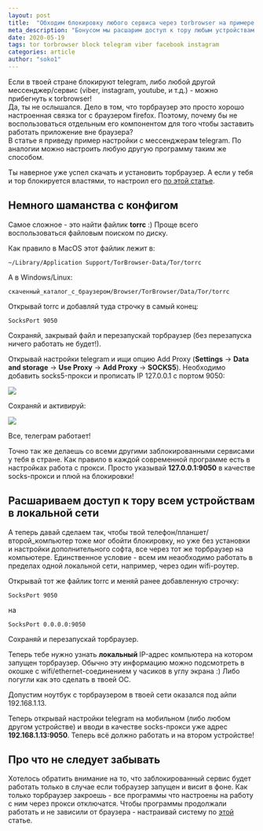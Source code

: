 ```yaml
---
layout: post
title:  "Обходим блокировку любого сервиса через torbrowser на примере telegram"
meta_description: "Бонусом мы расшарим доступ к тору любым устройствам в твоей локальной сети: мобильным телефонам, планшетам, другим компьютерам"
date: 2020-05-19
tags: tor torbrowser block telegram viber facebook instagram
categories: article
author: "soko1"
---
```


Если в твоей стране блокируют telegram, либо любой другой мессенджер/сервис (viber, instagram, youtube, и т.д.) - можно прибегнуть к torbrowser!<br>
Да, ты не ослышался. Дело в том, что торбраузер это просто хорошо настроенная связка tor с браузером firefox. Поэтому, почему бы не воспользоваться отдельным его компонентом для того чтобы заставить работать приложение вне браузера?<br>
В статье я приведу пример настройки с мессенджерам telegram. По аналогии можно настроить любую другую программу таким же способом. 

Ты наверное уже успел скачать и установить торбраузер. А если у тебя и тор блокируется властями, то настроил его [по этой статье](https://cryptopunks.org/article/how+to+unblock+tor+through+torbrowser). 

## Немного шаманства с конфигом

Самое сложное - это найти файлик **torrc** :) Проще всего воспользоваться файловым поиском по диску.

Как правило в MacOS этот файлик лежит в:

`~/Library/Application Support/TorBrowser-Data/Tor/torrc`

А в Windows/Linux:

`скаченный_каталог_с_браузером/Browser/TorBrowser/Data/Tor/torrc`

Открывай torrc и добавляй туда строчку в самый конец:

```SocksPort 9050```

Сохраняй, закрывай файл и перезапускай торбраузер (без перезапуска ничего работать не будет!).

Открывай настройки telegram и ищи опцию Add Proxy (**Settings** -> **Data and storage** -> **Use Proxy** -> **Add Proxy** -> **SOCKS5**). 
Необходимо добавить socks5-прокси и прописать IP 127.0.0.1 с портом 9050:

<img src="/uploads/telegram_socks_tor_add.png" />

Сохраняй и активируй: 

<img src="/uploads/telegram_socks_tor_activate.png" />

Все, телеграм работает! 

Точно так же делаешь со всеми другими заблокированными сервисами у тебя в стране. Как правило в каждой современной программе есть в настройках работа с прокси. Просто указывай **127.0.0.1:9050** в качестве socks-прокси и плюй на блокировки! 

## Расшариваем доступ к тору всем устройствам в локальной сети

А теперь давай сделаем так, чтобы твой телефон/планшет/второй_компьютер тоже мог обойти блокировку, но уже без установки и настройки дополнительного софта, все через тот же торбраузер на компьютере. Единственное условие - всем им неаобходимо работать в пределах одной локальной сети, например, через один wifi-роутер.

Открывай тот же файлик torrc и меняй ранее добавленную строчку:

```SocksPort 9050```

на

```SocksPort 0.0.0.0:9050```

Сохраняй и перезапускай торбраузер. 

Теперь тебе нужно узнать **локальный** IP-адрес компьютера на котором запущен торбраузер. Обычно эту информацию можно подсмотреть в окошке с wifi/ethernet-соединением у часиков в углу экрана :) Либо погугли как это сделать в твоей ОС.

Допустим ноутбук с торбраузером в твоей сети оказался под айпи 192.168.1.13. 

Теперь открывай настройки telegram на мобильном (либо любом другом устройстве) и вводи в качестве socks-прокси уже адрес **192.168.1.13:9050**. Теперь всё должно работать и на втором устройстве!

## Про что не следует забывать

Хотелось обратить внимание на то, что заблокированный сервис будет работать только в случае если тобраузер запущен и висит в фоне. Как только торбраузер закроешь - все программы что настроены на работу с ним через прокси отключатся. Чтобы программы продолжали работать и не зависили от браузера - настраивай систему по [этой](https://cryptopunks.org/article/tor+blocking+bypass/) статье.